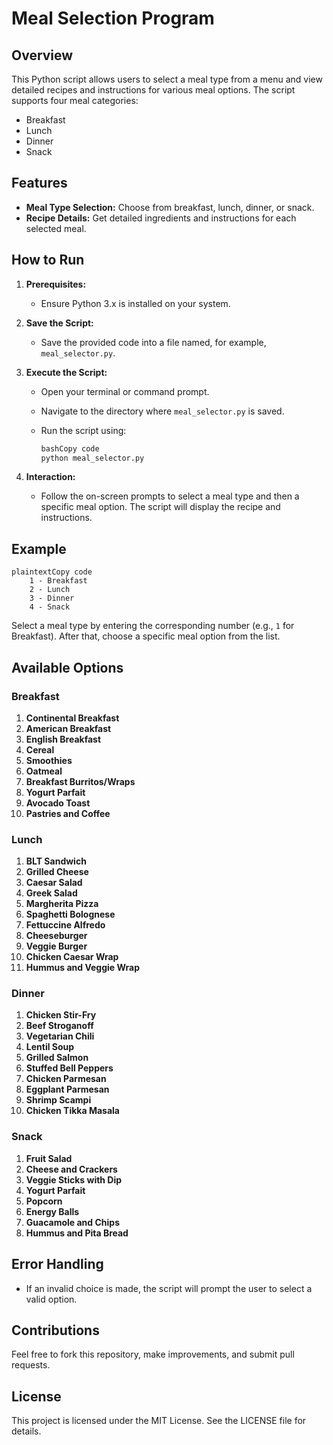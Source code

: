 # Meal Selection Program

## Overview

This Python script allows users to select a meal type from a menu and view detailed recipes and instructions for various meal options. The script supports four meal categories:

- Breakfast
- Lunch
- Dinner
- Snack

## Features

- **Meal Type Selection:** Choose from breakfast, lunch, dinner, or snack.
- **Recipe Details:** Get detailed ingredients and instructions for each selected meal.

## How to Run

1. **Prerequisites:**
    - Ensure Python 3.x is installed on your system.
2. **Save the Script:**
    - Save the provided code into a file named, for example, `meal_selector.py`.
3. **Execute the Script:**
    - Open your terminal or command prompt.
    - Navigate to the directory where `meal_selector.py` is saved.
    - Run the script using:
        
        ```bash
        bashCopy code
        python meal_selector.py
        
        ```
        
4. **Interaction:**
    - Follow the on-screen prompts to select a meal type and then a specific meal option. The script will display the recipe and instructions.

## Example

```
plaintextCopy code
    1 - Breakfast
    2 - Lunch
    3 - Dinner
    4 - Snack

```

Select a meal type by entering the corresponding number (e.g., `1` for Breakfast). After that, choose a specific meal option from the list.

## Available Options

### Breakfast

1. **Continental Breakfast**
2. **American Breakfast**
3. **English Breakfast**
4. **Cereal**
5. **Smoothies**
6. **Oatmeal**
7. **Breakfast Burritos/Wraps**
8. **Yogurt Parfait**
9. **Avocado Toast**
10. **Pastries and Coffee**

### Lunch

1. **BLT Sandwich**
2. **Grilled Cheese**
3. **Caesar Salad**
4. **Greek Salad**
5. **Margherita Pizza**
6. **Spaghetti Bolognese**
7. **Fettuccine Alfredo**
8. **Cheeseburger**
9. **Veggie Burger**
10. **Chicken Caesar Wrap**
11. **Hummus and Veggie Wrap**

### Dinner

1. **Chicken Stir-Fry**
2. **Beef Stroganoff**
3. **Vegetarian Chili**
4. **Lentil Soup**
5. **Grilled Salmon**
6. **Stuffed Bell Peppers**
7. **Chicken Parmesan**
8. **Eggplant Parmesan**
9. **Shrimp Scampi**
10. **Chicken Tikka Masala**

### Snack

1. **Fruit Salad**
2. **Cheese and Crackers**
3. **Veggie Sticks with Dip**
4. **Yogurt Parfait**
5. **Popcorn**
6. **Energy Balls**
7. **Guacamole and Chips**
8. **Hummus and Pita Bread**

## Error Handling

- If an invalid choice is made, the script will prompt the user to select a valid option.

## Contributions

Feel free to fork this repository, make improvements, and submit pull requests.

## License

This project is licensed under the MIT License. See the LICENSE file for details.
